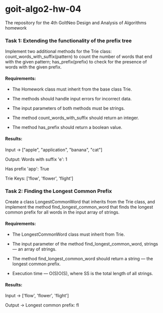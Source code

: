 # goit-algo2-hw-04
The repository for the 4th GoItNeo Design and Analysis of Algorithms homework

### Task 1: Extending the functionality of the prefix tree
Implement two additional methods for the Trie class:
count_words_with_suffix(pattern) to count the number of words that end with the given pattern;
has_prefix(prefix) to check for the presence of words with the given prefix.

#### Requirements:
- The Homework class must inherit from the base class Trie.

- The methods should handle input errors for incorrect data.

- The input parameters of both methods must be strings.

- The method count_words_with_suffix should return an integer.

- The method has_prefix should return a boolean value.

#### Results:
Input -> ["apple", "application", "banana", "cat"]

Output:
Words with suffix 'e': 1

Has prefix 'app': True

Trie Keys: ['flow', 'flower', 'flight']

### Task 2: Finding the Longest Common Prefix

Create a class LongestCommonWord that inherits from the Trie class, and implement the method find_longest_common_word that finds the longest common prefix for all words in the input array of strings.

#### Requirements:
- The LongestCommonWord class must inherit from Trie.

- The input parameter of the method find_longest_common_word, strings — an array of strings.

- The method find_longest_common_word should return a string — the longest common prefix.

- Execution time — O(S)O(S), where SS is the total length of all strings.

#### Results:
Input -> ['flow', 'flower', 'flight']

Output -> Longest common prefix: fl